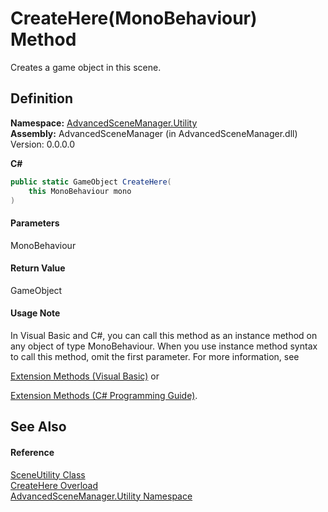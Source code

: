 # CreateHere(MonoBehaviour) Method

Creates a game object in this scene.

## Definition

**Namespace:** [AdvancedSceneManager.Utility](N_AdvancedSceneManager_Utility.md)\
**Assembly:** AdvancedSceneManager (in AdvancedSceneManager.dll) Version: 0.0.0.0

**C#**

```c#
public static GameObject CreateHere(
	this MonoBehaviour mono
)
```

#### Parameters

&#x20; MonoBehaviour&#x20;

#### Return Value

GameObject

#### Usage Note

In Visual Basic and C#, you can call this method as an instance method on any object of type MonoBehaviour. When you use instance method syntax to call this method, omit the first parameter. For more information, see

[Extension Methods (Visual Basic)](https://docs.microsoft.com/dotnet/visual-basic/programming-guide/language-features/procedures/extension-methods) or

[Extension Methods (C# Programming Guide)](https://docs.microsoft.com/dotnet/csharp/programming-guide/classes-and-structs/extension-methods).

## See Also

#### Reference

[SceneUtility Class](T_AdvancedSceneManager_Utility_SceneUtility.md)\
[CreateHere Overload](Overload_AdvancedSceneManager_Utility_SceneUtility_CreateHere.md)\
[AdvancedSceneManager.Utility Namespace](N_AdvancedSceneManager_Utility.md)
